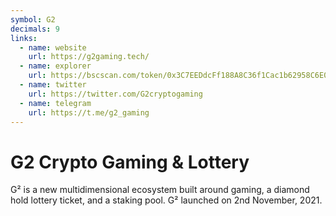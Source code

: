 ```yaml
---
symbol: G2
decimals: 9
links:
  - name: website
    url: https://g2gaming.tech/
  - name: explorer
    url: https://bscscan.com/token/0x3C7EEDdcFf188A8C36f1Cac1b62958C6E0C27dea
  - name: twitter
    url: https://twitter.com/G2cryptogaming
  - name: telegram
    url: https://t.me/g2_gaming
---
```


# G2 Crypto Gaming & Lottery

G² is a new multidimensional ecosystem built around gaming, a diamond hold lottery ticket, and a staking pool. G² launched on 2nd November, 2021.
